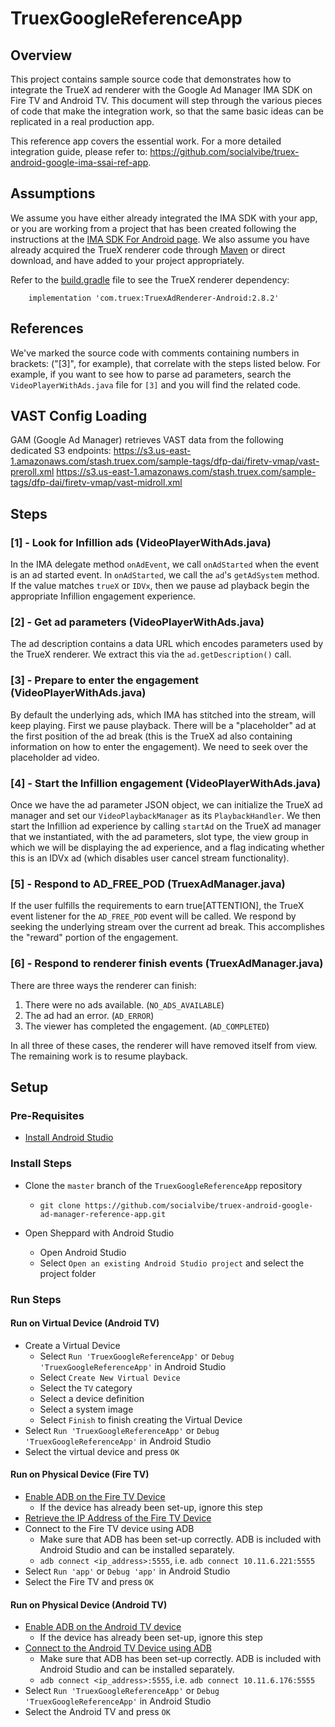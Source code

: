 # TruexGoogleReferenceApp

## Overview

This project contains sample source code that demonstrates how to integrate the TrueX
ad renderer with the Google Ad Manager IMA SDK on Fire TV and Android TV. This document
will step through the various pieces of code that make the integration work, so that
the same basic ideas can be replicated in a real production app.

This reference app covers the essential work. For a more detailed integration guide, please refer to: https://github.com/socialvibe/truex-android-google-ima-ssai-ref-app.

## Assumptions

We assume you have either already integrated the IMA SDK with your app, or you are
working from a project that has been created following the instructions at the
[IMA SDK For Android page](https://developers.google.com/interactive-media-ads/docs/sdks/android).
We also assume you have already acquired the TrueX renderer code through
[Maven](https://github.com/socialvibe/truex-tv-integrations) or direct download,
and have added to your project appropriately.

Refer to the [build.gradle](./TruexGoogleReferenceApp/build.gradle) file to see the TrueX renderer dependency:
```
    implementation 'com.truex:TruexAdRenderer-Android:2.8.2'
```

## References

We've marked the source code with comments containing numbers in brackets: ("[3]", for example),
that correlate with the steps listed below. For example, if you want to see how to parse ad 
parameters, search the `VideoPlayerWithAds.java` file for `[3]` and you will find the related
code.

## VAST Config Loading
GAM (Google Ad Manager) retrieves VAST data from the following dedicated S3 endpoints:
https://s3.us-east-1.amazonaws.com/stash.truex.com/sample-tags/dfp-dai/firetv-vmap/vast-preroll.xml
https://s3.us-east-1.amazonaws.com/stash.truex.com/sample-tags/dfp-dai/firetv-vmap/vast-midroll.xml

## Steps

### [1] - Look for Infillion ads (VideoPlayerWithAds.java)

In the IMA delegate method `onAdEvent`, we call `onAdStarted` when the event is an ad
started event. In `onAdStarted`, we call the `ad`'s `getAdSystem` method. If the value matches `trueX` 
or `IDVx`, then we pause ad playback begin the appropriate Infillion engagement experience.

### [2] - Get ad parameters (VideoPlayerWithAds.java)

The ad description contains a data URL which encodes parameters used by the TrueX
renderer. We extract this via the `ad.getDescription()` call.

### [3] - Prepare to enter the engagement (VideoPlayerWithAds.java)

By default the underlying ads, which IMA has stitched into the stream, will keep playing.
First we pause playback. There will be a "placeholder" ad at the first position of the ad
break (this is the TrueX ad also containing information on how to enter the engagement).
We need to seek over the placeholder ad video.

### [4] - Start the Infillion engagement (VideoPlayerWithAds.java)

Once we have the ad parameter JSON object, we can initialize the TrueX ad manager and set
our `VideoPlaybackManager` as its `PlaybackHandler`. We then start the Infillion ad experience
by calling `startAd` on the TrueX ad manager that we instantiated, with the ad parameters,
slot type, the view group in which we will be displaying the ad experience, and a flag
indicating whether this is an IDVx ad (which disables user cancel stream functionality).

### [5] - Respond to AD_FREE_POD (TruexAdManager.java)

If the user fulfills the requirements to earn true[ATTENTION], the TrueX event listener for
the `AD_FREE_POD` event will be called. We respond by seeking the underlying stream over the
current ad break. This accomplishes the "reward" portion of the engagement.

### [6] - Respond to renderer finish events (TruexAdManager.java)

There are three ways the renderer can finish:

1. There were no ads available. (`NO_ADS_AVAILABLE`)
2. The ad had an error. (`AD_ERROR`)
3. The viewer has completed the engagement. (`AD_COMPLETED`)

In all three of these cases, the renderer will have removed itself from view.
The remaining work is to resume playback.

## Setup

### Pre-Requisites

* [Install Android Studio](https://developer.android.com/studio/)

### Install Steps

* Clone the `master` branch of the `TruexGoogleReferenceApp` repository
    * `git clone https://github.com/socialvibe/truex-android-google-ad-manager-reference-app.git`

* Open Sheppard with Android Studio
    * Open Android Studio
    * Select `Open an existing Android Studio project` and select the project folder


### Run Steps

#### Run on Virtual Device (Android TV)
* Create a Virtual Device
    * Select `Run 'TruexGoogleReferenceApp'` or `Debug 'TruexGoogleReferenceApp'` in Android Studio
    * Select `Create New Virtual Device`
    * Select the `TV` category
    * Select a device definition
    * Select a system image
    * Select `Finish` to finish creating the Virtual Device
* Select `Run 'TruexGoogleReferenceApp'` or `Debug 'TruexGoogleReferenceApp'` in Android Studio
* Select the virtual device and press `OK`

#### Run on Physical Device (Fire TV)
* [Enable ADB on the Fire TV Device](http://www.aftvnews.com/how-to-enable-adb-debugging-on-an-amazon-fire-tv-or-fire-tv-stick/)
    * If the device has already been set-up, ignore this step
* [Retrieve the IP Address of the Fire TV Device](http://www.aftvnews.com/how-to-determine-the-ip-address-of-an-amazon-fire-tv-or-fire-tv-stick/)
* Connect to the Fire TV device using ADB
    * Make sure that ADB has been set-up correctly. ADB is included with Android Studio and can be installed separately.
    * `adb connect <ip_address>:5555`, i.e. `adb connect 10.11.6.221:5555`
* Select `Run 'app'` or `Debug 'app'` in Android Studio
* Select the Fire TV and press `OK`

#### Run on Physical Device (Android TV)
* [Enable ADB on the Android TV device](https://developers.google.com/cast/docs/android_tv#setting-up)
    * If the device has already been set-up, ignore this step
* [Connect to the Android TV Device using ADB](https://developers.google.com/cast/docs/android_tv#adb-tcpip)
    * Make sure that ADB has been set-up correctly. ADB is included with Android Studio and can be installed separately.
    * `adb connect <ip_address>:5555`, i.e. `adb connect 10.11.6.176:5555`
* Select `Run 'TruexGoogleReferenceApp'` or `Debug 'TruexGoogleReferenceApp'` in Android Studio
* Select the Android TV and press `OK`
